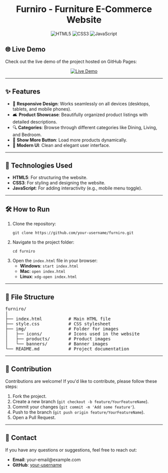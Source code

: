 <h1 align="center">Furniro - Furniture E-Commerce Website</h1>

<p align="center">
  <img src="https://img.shields.io/badge/HTML5-E34F26?style=for-the-badge&logo=html5&logoColor=white" alt="HTML5">
  <img src="https://img.shields.io/badge/CSS3-1572B6?style=for-the-badge&logo=css3&logoColor=white" alt="CSS3">
  <img src="https://img.shields.io/badge/JavaScript-F7DF1E?style=for-the-badge&logo=javascript&logoColor=black" alt="JavaScript">
</p>


<h2 id="live-demo">🌐 Live Demo</h2>

<p>Check out the live demo of the project hosted on GitHub Pages:</p>

<p align="center">
  <a href="https://your-username.github.io/furniro" target="_blank">
    <img src="https://img.shields.io/badge/Live_Demo-View_Online-green?style=for-the-badge&logo=github" alt="Live Demo">
  </a>
</p>

---


<h2 id="features">✨ Features</h2>

<ul>
  <li>📱 <strong>Responsive Design</strong>: Works seamlessly on all devices (desktops, tablets, and mobile phones).</li>
  <li>🛋️ <strong>Product Showcase</strong>: Beautifully organized product listings with detailed descriptions.</li>
  <li>🔍 <strong>Categories</strong>: Browse through different categories like Dining, Living, and Bedroom.</li>
  <li>🔄 <strong>Show More Button</strong>: Load more products dynamically.</li>
  <li>🎨 <strong>Modern UI</strong>: Clean and elegant user interface.</li>
</ul>

---

<h2 id="technologies-used">🚀 Technologies Used</h2>

<ul>
  <li><strong>HTML5</strong>: For structuring the website.</li>
  <li><strong>CSS3</strong>: For styling and designing the website.</li>
  <li><strong>JavaScript</strong>: For adding interactivity (e.g., mobile menu toggle).</li>
</ul>

---

<h2 id="how-to-run">🛠️ How to Run</h2>

<ol>
  <li>Clone the repository:
    <pre><code>git clone https://github.com/your-username/furniro.git</code></pre>
  </li>
  <li>Navigate to the project folder:
    <pre><code>cd furniro</code></pre>
  </li>
  <li>Open the <code>index.html</code> file in your browser:
    <ul>
      <li><strong>Windows</strong>: <code>start index.html</code></li>
      <li><strong>Mac</strong>: <code>open index.html</code></li>
      <li><strong>Linux</strong>: <code>xdg-open index.html</code></li>
    </ul>
  </li>
</ol>

---

<h2 id="file-structure">📂 File Structure</h2>

<pre>
furniro/
│
├── index.html          # Main HTML file
├── style.css           # CSS stylesheet
├── img/                # Folder for images
│   ├── icons/          # Icons used in the website
│   ├── products/       # Product images
│   └── banners/        # Banner images
└── README.md           # Project documentation
</pre>

---


<h2 id="contribution">🤝 Contribution</h2>

<p>Contributions are welcome! If you'd like to contribute, please follow these steps:</p>

<ol>
  <li>Fork the project.</li>
  <li>Create a new branch (<code>git checkout -b feature/YourFeatureName</code>).</li>
  <li>Commit your changes (<code>git commit -m 'Add some feature'</code>).</li>
  <li>Push to the branch (<code>git push origin feature/YourFeatureName</code>).</li>
  <li>Open a Pull Request.</li>
</ol>

---

<h2 id="contact">📧 Contact</h2>

<p>If you have any questions or suggestions, feel free to reach out:</p>

<ul>
  <li><strong>Email</strong>: your-email@example.com</li>
  <li><strong>GitHub</strong>: <a href="https://github.com/your-username">your-username</a></li>
</ul>
